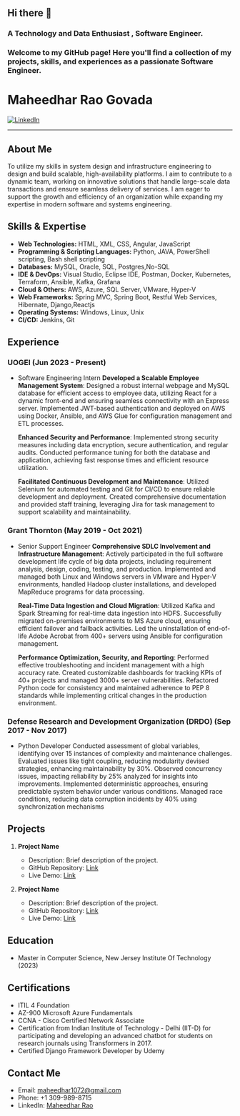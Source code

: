 ## Hi there 👋

### A Technology and Data Enthusiast , Software Engineer.
### Welcome to my GitHub page! Here you'll find a collection of my projects, skills, and experiences as a passionate Software Engineer.

# Maheedhar Rao Govada

[![LinkedIn](https://img.shields.io/badge/LinkedIn-YourName-blue)](https://www.linkedin.com/in/maheedhar-rao-govada-349986127/#/)

---

## About Me

To utilize my skills in system design and infrastructure engineering to design and build scalable,
high-availability platforms. I aim to contribute to a dynamic team, working on innovative solutions that handle
large-scale data transactions and ensure seamless delivery of services. I am eager to support the growth and
efficiency of an organization while expanding my expertise in modern software and systems engineering.

## Skills & Expertise


- **Web Technologies:** HTML, XML, CSS, Angular, JavaScript
- **Programming & Scripting Languages:** Python, JAVA, PowerShell scripting, Bash shell scripting
- **Databases:** MySQL, Oracle, SQL, Postgres,No-SQL
- **IDE & DevOps:** Visual Studio, Eclipse IDE, Postman, Docker, Kubernetes, Terraform, Ansible, Kafka, Grafana
- **Cloud & Others:** AWS, Azure, SQL Server, VMware, Hyper-V
- **Web Frameworks:** Spring MVC, Spring Boot, Restful Web Services, Hibernate, Django,Reactjs
- **Operating Systems:** Windows, Linux, Unix
- **CI/CD:** Jenkins, Git

## Experience

### UOGEI (Jun 2023 - Present)

- Software Engineering Intern
   **Developed a Scalable Employee Management System**: Designed a robust internal webpage and MySQL database for efficient access to employee data, utilizing React for a dynamic front-end and ensuring seamless connectivity with an Express server. Implemented JWT-based authentication and deployed on AWS using Docker, Ansible, and AWS Glue for configuration management and ETL processes.

  **Enhanced Security and Performance**: Implemented strong security measures including data encryption, secure authentication, and regular audits. Conducted performance tuning for both the database and application, achieving fast response times and efficient resource utilization.

  **Facilitated Continuous Development and Maintenance**: Utilized Selenium for automated testing and Git for CI/CD to ensure reliable development and deployment. Created comprehensive documentation and provided staff training, leveraging Jira for task management to support scalability and maintainability.

### Grant Thornton (May 2019 - Oct 2021)

- Senior Support Engineer
    **Comprehensive SDLC Involvement and Infrastructure Management**: Actively participated in the full software development life cycle of big data projects, including requirement analysis, design, coding, testing, and production. Implemented and managed both Linux and Windows servers in VMware and Hyper-V environments, handled Hadoop cluster installations, and developed MapReduce programs for data processing.

    **Real-Time Data Ingestion and Cloud Migration**: Utilized Kafka and Spark Streaming for real-time data ingestion into HDFS. Successfully migrated on-premises environments to MS Azure cloud, ensuring efficient failover and failback activities. Led the uninstallation of end-of-life Adobe Acrobat from 400+ servers using Ansible for configuration management.

    **Performance Optimization, Security, and Reporting**: Performed effective troubleshooting and incident management with a high accuracy rate. Created customizable dashboards for tracking KPIs of 40+ projects and managed 3000+ server vulnerabilities. Refactored Python code for consistency and maintained adherence to PEP 8 standards while implementing critical changes in the production environment.
 
### Defense Research and Development Organization (DRDO) (Sep 2017 - Nov 2017)

- Python Developer
    Conducted assessment of global variables, identifying over 15 instances of complexity and maintenance challenges.
   Evaluated issues like tight coupling, reducing modularity devised strategies, enhancing maintainability by 30%.
   Observed concurrency issues, impacting reliability by 25% analyzed for insights into improvements.
   Implemented deterministic approaches, ensuring predictable system behavior under various conditions.
   Managed race conditions, reducing data corruption incidents by 40% using synchronization mechanisms

## Projects

1. **Project Name**
   - Description: Brief description of the project.
   - GitHub Repository: [Link](https://github.com/yourusername/project)
   - Live Demo: [Link](https://www.projectdemo.com)

2. **Project Name**
   - Description: Brief description of the project.
   - GitHub Repository: [Link](https://github.com/yourusername/project)
   - Live Demo: [Link](https://www.projectdemo.com)

## Education

- Master in Computer Science, New Jersey Institute Of Technology (2023)


## Certifications

- ITIL 4 Foundation
- AZ-900 Microsoft Azure Fundamentals
- CCNA - Cisco Certified Network Associate
- Certification from Indian Institute of Technology - Delhi (IIT-D) for participating and developing an advanced
  chatbot for students on research journals using Transformers in 2017.
- Certified Django Framework Developer by Udemy


## Contact Me

- Email: maheedhar1072@gmail.com
- Phone: +1 309-989-8715
- LinkedIn: [Maheedhar Rao](https://www.linkedin.com/in/maheedhar-rao-govada-349986127/#/)



